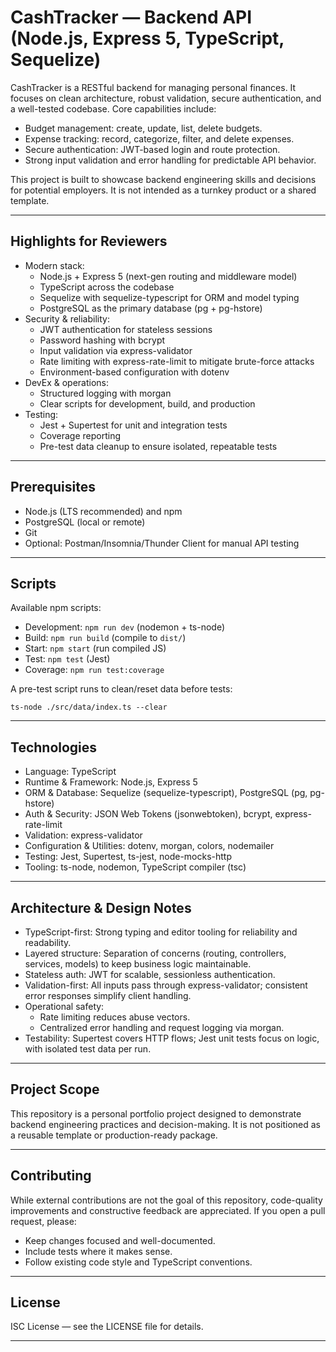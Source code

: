 # CashTracker — Backend API (Node.js, Express 5, TypeScript, Sequelize)

CashTracker is a RESTful backend for managing personal finances. It focuses on clean architecture, robust validation, secure authentication, and a well-tested codebase. Core capabilities include:

- Budget management: create, update, list, delete budgets.
- Expense tracking: record, categorize, filter, and delete expenses.
- Secure authentication: JWT-based login and route protection.
- Strong input validation and error handling for predictable API behavior.

This project is built to showcase backend engineering skills and decisions for potential employers. It is not intended as a turnkey product or a shared template.

---

## Highlights for Reviewers

- Modern stack:
  - Node.js + Express 5 (next-gen routing and middleware model)
  - TypeScript across the codebase
  - Sequelize with sequelize-typescript for ORM and model typing
  - PostgreSQL as the primary database (pg + pg-hstore)
- Security & reliability:
  - JWT authentication for stateless sessions
  - Password hashing with bcrypt
  - Input validation via express-validator
  - Rate limiting with express-rate-limit to mitigate brute-force attacks
  - Environment-based configuration with dotenv
- DevEx & operations:
  - Structured logging with morgan
  - Clear scripts for development, build, and production
- Testing:
  - Jest + Supertest for unit and integration tests
  - Coverage reporting
  - Pre-test data cleanup to ensure isolated, repeatable tests

---

## Prerequisites

- Node.js (LTS recommended) and npm
- PostgreSQL (local or remote)
- Git
- Optional: Postman/Insomnia/Thunder Client for manual API testing

---

## Scripts

Available npm scripts:

- Development: `npm run dev` (nodemon + ts-node)
- Build: `npm run build` (compile to `dist/`)
- Start: `npm start` (run compiled JS)
- Test: `npm test` (Jest)
- Coverage: `npm run test:coverage`

A pre-test script runs to clean/reset data before tests:

```
ts-node ./src/data/index.ts --clear
```

---

## Technologies

- Language: TypeScript
- Runtime & Framework: Node.js, Express 5
- ORM & Database: Sequelize (sequelize-typescript), PostgreSQL (pg, pg-hstore)
- Auth & Security: JSON Web Tokens (jsonwebtoken), bcrypt, express-rate-limit
- Validation: express-validator
- Configuration & Utilities: dotenv, morgan, colors, nodemailer
- Testing: Jest, Supertest, ts-jest, node-mocks-http
- Tooling: ts-node, nodemon, TypeScript compiler (tsc)

---

## Architecture & Design Notes

- TypeScript-first: Strong typing and editor tooling for reliability and readability.
- Layered structure: Separation of concerns (routing, controllers, services, models) to keep business logic maintainable.
- Stateless auth: JWT for scalable, sessionless authentication.
- Validation-first: All inputs pass through express-validator; consistent error responses simplify client handling.
- Operational safety:
  - Rate limiting reduces abuse vectors.
  - Centralized error handling and request logging via morgan.
- Testability: Supertest covers HTTP flows; Jest unit tests focus on logic, with isolated test data per run.

---

## Project Scope

This repository is a personal portfolio project designed to demonstrate backend engineering practices and decision-making. It is not positioned as a reusable template or production-ready package.

---

## Contributing

While external contributions are not the goal of this repository, code-quality improvements and constructive feedback are appreciated. If you open a pull request, please:

- Keep changes focused and well-documented.
- Include tests where it makes sense.
- Follow existing code style and TypeScript conventions.

---

## License

ISC License — see the LICENSE file for details.

---

```

```
